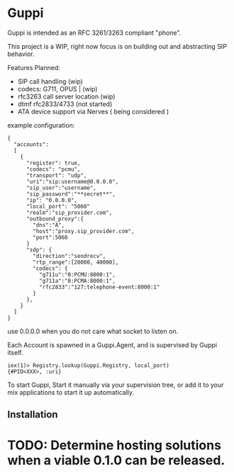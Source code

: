 # Guppi

Guppi is intended as an RFC 3261/3263 compliant "phone".

This project is a WIP, right now focus is on building out and abstracting SIP behavior.

Features Planned: 
- SIP call handling (wip)
- codecs: G711, OPUS | (wip)
- rfc3263 call server location (wip)
- dtmf rfc2833/4733 (not started)
- ATA device support via Nerves ( being considered )

example configuration:
```
{
  "accounts": 
  [
    {
      "register": true,
      "codecs": "pcmu",
      "transport": "udp",
      "uri":"sip:username@0.0.0.0",
      "sip_user":"username",
      "sip_password":"**secret**",
      "ip": "0.0.0.0",
      "local_port": "5060"
      "realm":"sip_provider.com",
      "outbound_proxy":{
        "dns":"A",
        "host":"proxy.sip_provider.com",
        "port":5060
      }
      "sdp": {
        "direction":"sendrecv",
        "rtp_range":[20000, 40000],
        "codecs": {
          "g711u":"0:PCMU:8000:1",
          "g711a":"8:PCMA:8000:1",
          "rfc2833":"127:telephone-event:8000:1"
        }
      },
    }
  ]
}
```
use 0.0.0.0 when you do not care what socket to listen on.

Each Account is spawned in a Guppi.Agent, and is supervised by Guppi itself.

```
iex(1)> Registry.lookup(Guppi.Registry, local_port)
{#PID<XXX>, :uri}
```

To start Guppi, Start it manually via your supervision tree, or add it to your mix applications to start it up automatically.

## Installation

# TODO: Determine hosting solutions when a viable 0.1.0 can be released.

